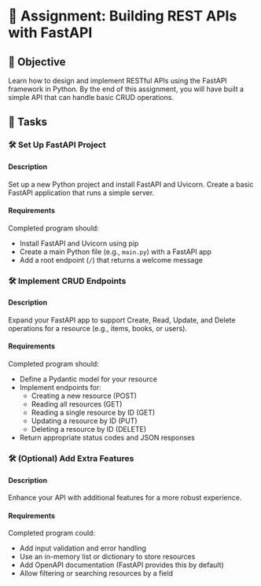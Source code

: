 # 📘 Assignment: Building REST APIs with FastAPI

## 🎯 Objective

Learn how to design and implement RESTful APIs using the FastAPI framework in Python. By the end of this assignment, you will have built a simple API that can handle basic CRUD operations.

## 📝 Tasks

### 🛠️ Set Up FastAPI Project

#### Description
Set up a new Python project and install FastAPI and Uvicorn. Create a basic FastAPI application that runs a simple server.

#### Requirements
Completed program should:

- Install FastAPI and Uvicorn using pip
- Create a main Python file (e.g., `main.py`) with a FastAPI app
- Add a root endpoint (`/`) that returns a welcome message


### 🛠️ Implement CRUD Endpoints

#### Description
Expand your FastAPI app to support Create, Read, Update, and Delete operations for a resource (e.g., items, books, or users).

#### Requirements
Completed program should:

- Define a Pydantic model for your resource
- Implement endpoints for:
  - Creating a new resource (POST)
  - Reading all resources (GET)
  - Reading a single resource by ID (GET)
  - Updating a resource by ID (PUT)
  - Deleting a resource by ID (DELETE)
- Return appropriate status codes and JSON responses


### 🛠️ (Optional) Add Extra Features

#### Description
Enhance your API with additional features for a more robust experience.

#### Requirements
Completed program could:

- Add input validation and error handling
- Use an in-memory list or dictionary to store resources
- Add OpenAPI documentation (FastAPI provides this by default)
- Allow filtering or searching resources by a field
